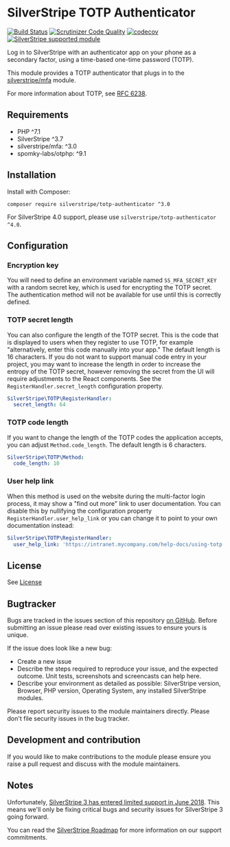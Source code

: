 # SilverStripe TOTP Authenticator

[![Build Status](https://travis-ci.com/silverstripe/silverstripe-totp-authenticator.svg?branch=master)](https://travis-ci.com/silverstripe/silverstripe-totp-authenticator)
[![Scrutinizer Code Quality](https://scrutinizer-ci.com/g/silverstripe/silverstripe-totp-authenticator/badges/quality-score.png?b=master)](https://scrutinizer-ci.com/g/silverstripe/silverstripe-totp-authenticator/?branch=master)
[![codecov](https://codecov.io/gh/silverstripe/silverstripe-totp-authenticator/branch/master/graph/badge.svg)](https://codecov.io/gh/silverstripe/silverstripe-totp-authenticator)
[![SilverStripe supported module](https://img.shields.io/badge/silverstripe-supported-0071C4.svg)](https://www.silverstripe.org/software/addons/silverstripe-commercially-supported-module-list/)

Log in to SilverStripe with an authenticator app on your phone as a secondary factor, using a time-based one-time
password (TOTP).

This module provides a TOTP authenticator that plugs in to the [silverstripe/mfa](https://github.com/silverstripe/mfa)
module.

For more information about TOTP, see [RFC 6238](https://tools.ietf.org/html/rfc6238).

## Requirements

* PHP ^7.1
* SilverStripe ^3.7
* silverstripe/mfa: ^3.0
* spomky-labs/otphp: ^9.1

## Installation

Install with Composer:

```
composer require silverstripe/totp-authenticator ^3.0
```

For SilverStripe 4.0 support, please use `silverstripe/totp-authenticator ^4.0`.

## Configuration

### Encryption key

You will need to define an environment variable named `SS_MFA_SECRET_KEY` with a random secret key, which is used
for encrypting the TOTP secret. The authentication method will not be available for use until this is correctly defined.

### TOTP secret length

You can also configure the length of the TOTP secret. This is the code that is displayed to users when they register
to use TOTP, for example "alternatively, enter this code manually into your app." The default length is 16 characters.
If you do not want to support manual code entry in your project, you may want to increase the length in order to
increase the entropy of the TOTP secret, however removing the secret from the UI will require adjustments to the React
components. See the `RegisterHandler.secret_length` configuration property.

```yaml
SilverStripe\TOTP\RegisterHandler:
  secret_length: 64
```

### TOTP code length

If you want to change the length of the TOTP codes the application accepts, you can adjust `Method.code_length`. The
default length is 6 characters.

```yaml
SilverStripe\TOTP\Method:
  code_length: 10
```

### User help link

When this method is used on the website during the multi-factor login process, it may show a "find out more" link
to user documentation. You can disable this by nullifying the configuration property `RegisterHandler.user_help_link`
or you can change it to point to your own documentation instead:

```yaml
SilverStripe\TOTP\RegisterHandler:
  user_help_link: 'https://intranet.mycompany.com/help-docs/using-totp'
```

## License

See [License](LICENSE.md)

## Bugtracker

Bugs are tracked in the issues section of this repository [on GitHub](https://github.com/silverstripe/silverstripe-totp-authenticator). Before submitting an issue please read over
existing issues to ensure yours is unique.

If the issue does look like a new bug:

 - Create a new issue
 - Describe the steps required to reproduce your issue, and the expected outcome. Unit tests, screenshots
   and screencasts can help here.
 - Describe your environment as detailed as possible: SilverStripe version, Browser, PHP version,
   Operating System, any installed SilverStripe modules.

Please report security issues to the module maintainers directly. Please don't file security issues in the bug tracker.

## Development and contribution

If you would like to make contributions to the module please ensure you raise a pull request and discuss with the
module maintainers.

## Notes

Unfortunately, [SilverStripe 3 has entered limited support in June 2018](https://www.silverstripe.org/blog/update-on-silverstripe-5-x/). This means we'll only be fixing critical bugs and security issues for SilverStripe 3 going forward.

You can read the [SilverStripe Roadmap](https://www.silverstripe.org/software/roadmap/) for more information on our support commitments.
